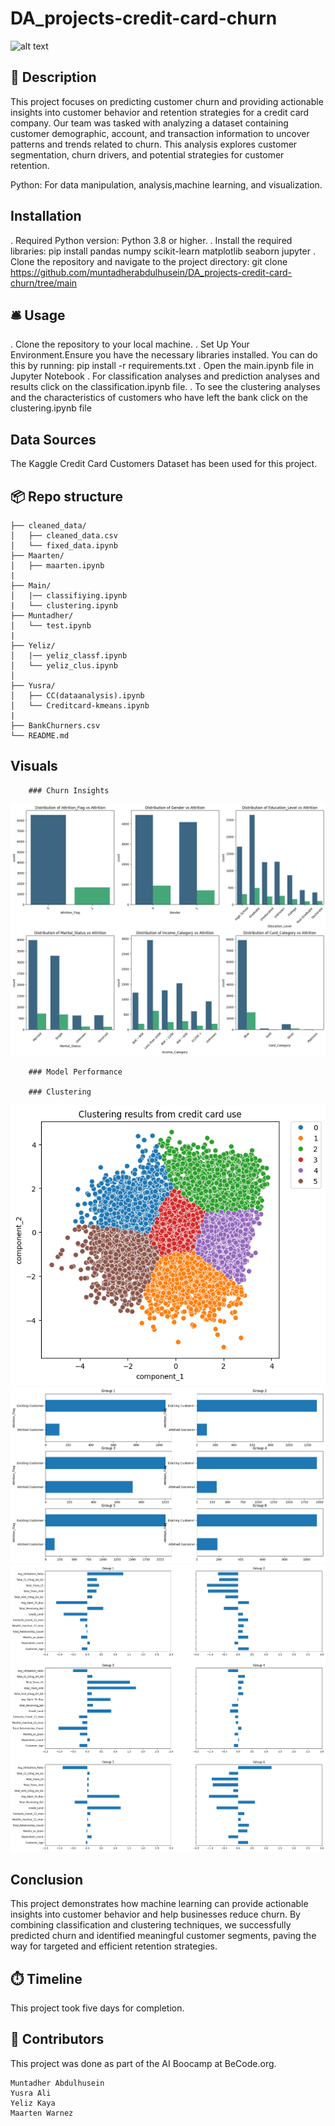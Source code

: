 # DA_projects-credit-card-churn


![alt text](https://www.informalnewz.com/wp-content/uploads/2023/10/New-Credit-Card.jpg)

 ## 🏢 Description

This project focuses on predicting customer churn and providing actionable insights into customer behavior and retention strategies for a credit card company. Our team was tasked with analyzing a dataset containing customer demographic, account, and transaction information to uncover patterns and trends related to churn. This analysis explores customer segmentation, churn drivers, and potential strategies for customer retention.

Python: For data manipulation, analysis,machine learning, and visualization.

## Installation
. Required Python version: Python 3.8 or higher.
. Install the required libraries:
    pip install pandas numpy scikit-learn matplotlib seaborn jupyter
. Clone the repository and navigate to the project directory:
    git clone https://github.com/muntadherabdulhusein/DA_projects-credit-card-churn/tree/main
  
## 🛎️ Usage
. Clone the repository to your local machine.
. Set Up Your Environment.Ensure you have the necessary libraries installed. You can do this by running:
    pip install -r requirements.txt
. Open the main.ipynb file in Jupyter Notebook
. For classification analyses and prediction analyses and results click on the classification.ipynb file.
. To see the clustering analyses and the characteristics of customers who have left the bank click on the 
clustering.ipynb file 

 ## Data Sources
 The Kaggle Credit Card Customers Dataset has been used for this project.

 ## 📦 Repo structure
 ```
├── cleaned_data/
│   ├── cleaned_data.csv
│   └── fixed_data.ipynb
├── Maarten/
│   ├── maarten.ipynb
| 
├── Main/
│   |── classifiying.ipynb
|   └── clustering.ipynb
├── Muntadher/
│   └── test.ipynb
|  
├── Yeliz/
│   |── yeliz_classf.ipynb
│   └── yeliz_clus.ipynb
│    
├── Yusra/
│   ├── CC(dataanalysis).ipynb
│   └── Creditcard-kmeans.ipynb
|   
├── BankChurners.csv
└── README.md
```
 ## Visuals

        ### Churn Insights
  ![alt text](image-1.png)

        ### Model Performance

        ### Clustering
![alt text](image-2.png)
![alt text](image-3.png)
![alt text](image-4.png)


 ## Conclusion
This project demonstrates how machine learning can provide actionable insights into customer behavior and help businesses reduce churn. By combining classification and clustering techniques, we successfully predicted churn and identified meaningful customer segments, paving the way for targeted and efficient retention strategies.

 ## ⏱️ Timeline
This project took five days for completion.

 ## 📌 Contributors
This project was done as part of the AI Boocamp at BeCode.org.
```
Muntadher Abdulhusein 
Yusra Ali
Yeliz Kaya
Maarten Warnez
```